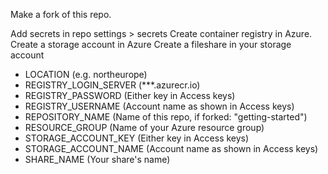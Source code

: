 Make a fork of this repo. 

Add secrets in repo settings > secrets
Create container registry in Azure.
Create a storage account in Azure
Create a fileshare in your storage account

* LOCATION (e.g. northeurope)
* REGISTRY_LOGIN_SERVER (***.azurecr.io)
* REGISTRY_PASSWORD (Either key in Access keys)
* REGISTRY_USERNAME (Account name as shown in Access keys)
* REPOSITORY_NAME (Name of this repo, if forked: "getting-started")
* RESOURCE_GROUP (Name of your Azure resource group)
* STORAGE_ACCOUNT_KEY (Either key in Access keys)
* STORAGE_ACCOUNT_NAME (Account name as shown in Access keys)
* SHARE_NAME (Your share's name)
